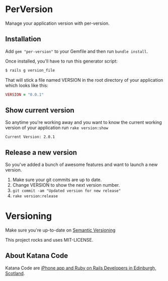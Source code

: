 # PerVersion

Manage your application version with per-version.

## Installation

Add `gem "per-version"` to your Gemfile and then run `bundle install`.

Once installed, you'll have to run this generator script:

``` bash
$ rails g version_file
```

That will stick a file named VERSION in the root directory of your application which looks
like this:

``` ruby
VERSION = "0.0.1"
```

## Show current version

So anytime you're working away and you want to know the current working version
of your application run `rake version:show`

`Current Version: 2.0.1`

## Release a new version

So you've added a bunch of awesome features and want to launch a new version.

1. Make sure your git commits are up to date.
2. Change VERSION to show the next version number.
3. `git commit -am "Updated version for new release"`
4. `rake version:release`

# Versioning

Make sure you're up-to-date on [Semantic Versioning](http://semver.org/)

This project rocks and uses MIT-LICENSE.

## About Katana Code

Katana Code are [iPhone app and Ruby on Rails Developers in Edinburgh, Scotland](http://katanacode.com/ "Katana Code").
